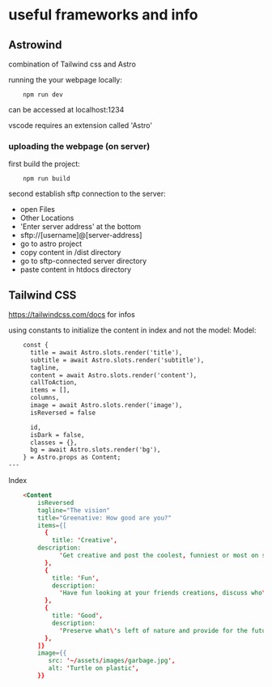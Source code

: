 
# useful frameworks and info
## Astrowind
combination of Tailwind css and Astro

running the your webpage locally:
```
    npm run dev
```
can be accessed at localhost:1234

vscode requires an extension called 'Astro'

### uploading the webpage (on server)
first build the project:
```
    npm run build
```
second establish sftp connection to the server:
- open Files
- Other Locations
- 'Enter server address' at the bottom
- sftp://[username]@[server-address]
- go to astro project
- copy content in /dist directory
- go to sftp-connected server directory
- paste content in htdocs directory

## Tailwind CSS
https://tailwindcss.com/docs for infos

using constants to initialize the content in index and not the model:
Model:
```html
    const {
      title = await Astro.slots.render('title'),
      subtitle = await Astro.slots.render('subtitle'),
      tagline,
      content = await Astro.slots.render('content'),
      callToAction,
      items = [],
      columns,
      image = await Astro.slots.render('image'),
      isReversed = false

      id,
      isDark = false,
      classes = {},
      bg = await Astro.slots.render('bg'),
    } = Astro.props as Content;
---
```
Index
```html
    <Content
        isReversed
        tagline="The vision"
        title="Greenative: How good are you?"
        items={[
          {
            title: 'Creative',
	    description:
              'Get creative and post the coolest, funniest or most on spot picture.',
          },
          {
            title: 'Fun',
            description:
              'Have fun looking at your friends creations, discuss who\'s is the best.',
          },
          {
            title: 'Good',
            description:
              'Preserve what\'s left of nature and provide for the future.',
          },
        ]}
        image={{
           src: '~/assets/images/garbage.jpg',
           alt: 'Turtle on plastic',
        }}
```
